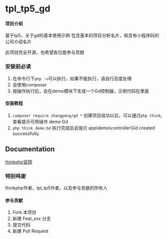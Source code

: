 # tpl_tp5_gd

#### 项目介绍

基于tp5，关于gd的基本使用示例
包含基本的项目分析名片，和含有小程序码的公司介绍名片

此项目完全开源，也希望各位能参与贡献

### 安装前必读

1. 在命令行下`php -v`可以执行，如果不能执行，请自行百度处理
2. 会使用composer
3. 按操作执行后，会在demo模块下生成一个Gd控制器，示例代码在里面

#### 安装教程

1. `composer require zhangpeng/gd *`
    创建项目成功以后，可以通过`php think`,查看提示可用操作 demo Gd
2. `php think demo:Gd`
    执行完成后会提示  app\demo\controller\Gd created successfully.

## Documentation

[thinkphp官网](http://www.thinkphp.cn/) 


### 特别鸣谢
thinkphp作者，tpl_tp5作者，以及参与贡献的所有人

#### 参与贡献

1. Fork 本项目
2. 新建 Feat_xxx 分支
3. 提交代码
4. 新建 Pull Request
